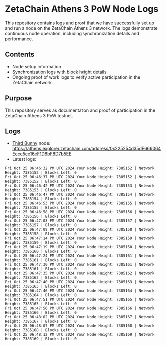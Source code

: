 # ZetaChain Athens 3 PoW Node Logs
This repository contains logs and proof that we have successfully set up and run a node on the ZetaChain Athens 3 network. The logs demonstrate continuous node operation, including synchronization details and performance.

## Contents
- Node setup information
- Synchronization logs with block height details
- Ongoing proof of work logs to verify active participation in the ZetaChain network

## Purpose
This repository serves as documentation and proof of participation in the ZetaChain Athens 3 PoW testnet.

## Logs

- [Third Bunny](https://thirdbunny.xyz/) node: https://athens.explorer.zetachain.com/address/0x225254d35dE666064Eccc5ce16eF1D8bF8D7b5EE
- Latest logs:
```
Fri Oct 25 06:46:32 PM UTC 2024 Your Node Height: 7385152 | Network Height: 7385152 | Blocks Left: 0
Fri Oct 25 06:46:37 PM UTC 2024 Your Node Height: 7385152 | Network Height: 7385152 | Blocks Left: 0
Fri Oct 25 06:46:42 PM UTC 2024 Your Node Height: 7385153 | Network Height: 7385153 | Blocks Left: 0
Fri Oct 25 06:46:47 PM UTC 2024 Your Node Height: 7385154 | Network Height: 7385154 | Blocks Left: 0
Fri Oct 25 06:46:53 PM UTC 2024 Your Node Height: 7385155 | Network Height: 7385155 | Blocks Left: 0
Fri Oct 25 06:46:58 PM UTC 2024 Your Node Height: 7385156 | Network Height: 7385156 | Blocks Left: 0
Fri Oct 25 06:47:03 PM UTC 2024 Your Node Height: 7385157 | Network Height: 7385157 | Blocks Left: 0
Fri Oct 25 06:47:09 PM UTC 2024 Your Node Height: 7385158 | Network Height: 7385158 | Blocks Left: 0
Fri Oct 25 06:47:14 PM UTC 2024 Your Node Height: 7385159 | Network Height: 7385159 | Blocks Left: 0
Fri Oct 25 06:47:19 PM UTC 2024 Your Node Height: 7385160 | Network Height: 7385160 | Blocks Left: 0
Fri Oct 25 06:47:24 PM UTC 2024 Your Node Height: 7385161 | Network Height: 7385161 | Blocks Left: 0
Fri Oct 25 06:47:30 PM UTC 2024 Your Node Height: 7385161 | Network Height: 7385161 | Blocks Left: 0
Fri Oct 25 06:47:35 PM UTC 2024 Your Node Height: 7385162 | Network Height: 7385162 | Blocks Left: 0
Fri Oct 25 06:47:40 PM UTC 2024 Your Node Height: 7385163 | Network Height: 7385163 | Blocks Left: 0
Fri Oct 25 06:47:46 PM UTC 2024 Your Node Height: 7385164 | Network Height: 7385164 | Blocks Left: 0
Fri Oct 25 06:47:51 PM UTC 2024 Your Node Height: 7385165 | Network Height: 7385165 | Blocks Left: 0
Fri Oct 25 06:47:56 PM UTC 2024 Your Node Height: 7385166 | Network Height: 7385166 | Blocks Left: 0
Fri Oct 25 06:48:02 PM UTC 2024 Your Node Height: 7385167 | Network Height: 7385167 | Blocks Left: 0
Fri Oct 25 06:48:07 PM UTC 2024 Your Node Height: 7385168 | Network Height: 7385168 | Blocks Left: 0
Fri Oct 25 06:48:12 PM UTC 2024 Your Node Height: 7385169 | Network Height: 7385169 | Blocks Left: 0
```
